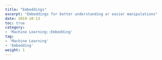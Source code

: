 ```yaml
---
title: "Embeddings"
excerpt: "Embeddings for better understanding or easier manipulations"
date: 2019-10-13
toc: true
category:
- 'Machine Learning::Embedding'
tag:
- 'Machine Learning'
- 'Embedding'
weight: 1
---
```


